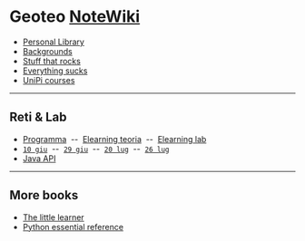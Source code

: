 # Geoteo [NoteWiki](https://github.com/matteogiorgi/notewiki)

- [Personal Library](library.md)
- [Backgrounds](https://mega.nz/folder/wswQVazT#0eEnITo8OGjTx8pCciiigA)
- [Stuff that rocks](https://suckless.org/rocks/)
- [Everything sucks](http://harmful.cat-v.org/software/)
- [UniPi courses](course_description.md)


---


## Reti & Lab

- [Programma](programma.md) &nbsp;--&nbsp; [Elearning teoria](https://elearning.di.unipi.it/course/view.php?id=312) &nbsp;--&nbsp; [Elearning lab](https://elearning.di.unipi.it/course/view.php?id=311)
- [`10 giu`](reti0610.md) &nbsp;--&nbsp; [`29 giu`](reti0629.md) &nbsp;--&nbsp; [`20 lug`](reti0720.md) &nbsp;--&nbsp; [`26 lug`](reti0726.md)
- [Java API](file:///usr/share/doc/default-jdk-doc/api/allclasses.html)


---


## More books

- [The little learner](https://www.amazon.it/Little-Learner-Straight-Line-Learning/dp/026254637X/ref=tmm_pap_swatch_0?_encoding=UTF8&qid=1672737554&sr=8-2)
- [Python essential reference](https://www.amazon.it/Python-Essential-Reference-DavidBeazley/dp/0134173279/ref=sr_1_1?__mk_it_IT=%C3%85M%C3%85%C5%BD%C3%95%C3%91&crid=28E9HCDIMSZ1G&keywords=Python+Distilled&qid=1676252918&sprefix=python+distilled%2Caps%2C163&sr=8-1)
